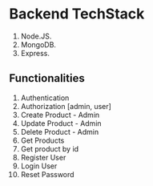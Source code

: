 # Backend TechStack

1. Node.JS.
2. MongoDB.
3. Express.

## Functionalities

1. Authentication
2. Authorization [admin, user]
3. Create Product - Admin
4. Update Product - Admin
5. Delete Product - Admin
6. Get Products
7. Get product by id
8. Register User
9. Login User
10. Reset Password
